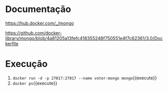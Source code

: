 # Documentação

https://hub.docker.com/_/mongo

https://github.com/docker-library/mongo/blob/4a81205a13fefc418355248f750551e4f7c62361/3.0/Dockerfile

# Execução


1. `docker run -d -p 27017:27017 --name voter-mongo mongo`{{execute}}
2. `docker ps`{{execute}}

